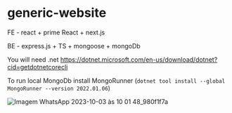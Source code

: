 # generic-website

FE - react + prime React + next.js

BE - express.js + TS + mongoose + mongoDb

You will need .net https://dotnet.microsoft.com/en-us/download/dotnet?cid=getdotnetcorecli

To run local MongoDb install MongoRunner (`dotnet tool install --global MongoRunner --version 2022.01.06`)

![Imagem WhatsApp 2023-10-03 às 10 01 48_980f1f7a](https://github.com/siualpinto/generic-website/assets/9060630/215aaaa7-b022-4757-83de-478a8b6fd3ea)
